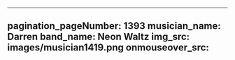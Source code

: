 ------
pagination_pageNumber: 1393
musician_name: Darren
band_name: Neon Waltz
img_src: images/musician1419.png
onmouseover_src: 
------
